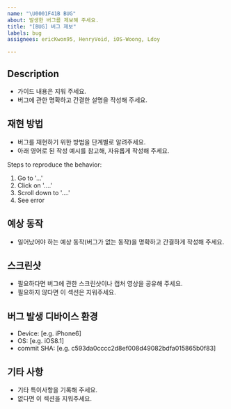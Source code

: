 ```yaml
---
name: "\U0001F41B BUG"
about: 발생한 버그를 제보해 주세요.
title: "[BUG] 버그 제보"
labels: bug
assignees: ericKwon95, HenryVoid, iOS-Woong, Ldoy

---
```


## Description
- 가이드 내용은 지워 주세요.
- 버그에 관한 명확하고 간결한 설명을 작성해 주세요.

## 재현 방법
- 버그를 재현하기 위한 방법을 단계별로 알려주세요.
- 아래 영어로 된 작성 예시를 참고해, 자유롭게 작성해 주세요.

Steps to reproduce the behavior:
1. Go to '...'
2. Click on '....'
3. Scroll down to '....'
4. See error

## 예상 동작
- 일어났어야 하는 예상 동작(버그가 없는 동작)을 명확하고 간결하게 작성해 주세요.

## 스크린샷 
- 필요하다면 버그에 관한 스크린샷이나 캡처 영상을 공유해 주세요.
- 필요하지 않다면 이 섹션은 지워주세요. 

## 버그 발생 디바이스 환경
 - Device: [e.g. iPhone6]
 - OS: [e.g. iOS8.1]
 - commit SHA: [e.g. c593da0cccc2d8ef008d49082bdfa015865b0f83]

## 기타 사항
- 기타 특이사항을 기록해 주세요.
- 없다면 이 섹션을 지워주세요.
